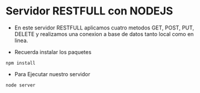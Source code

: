 # Servidor RESTFULL con NODEJS
- En este servidor RESTFULL aplicamos cuatro metodos GET, POST, PUT, DELETE y realizamos una conexion a base de datos tanto local como en linea. 

- Recuerda instalar los paquetes

```
npm install
```

- Para Ejecutar nuestro servidor 

```
node server
```

